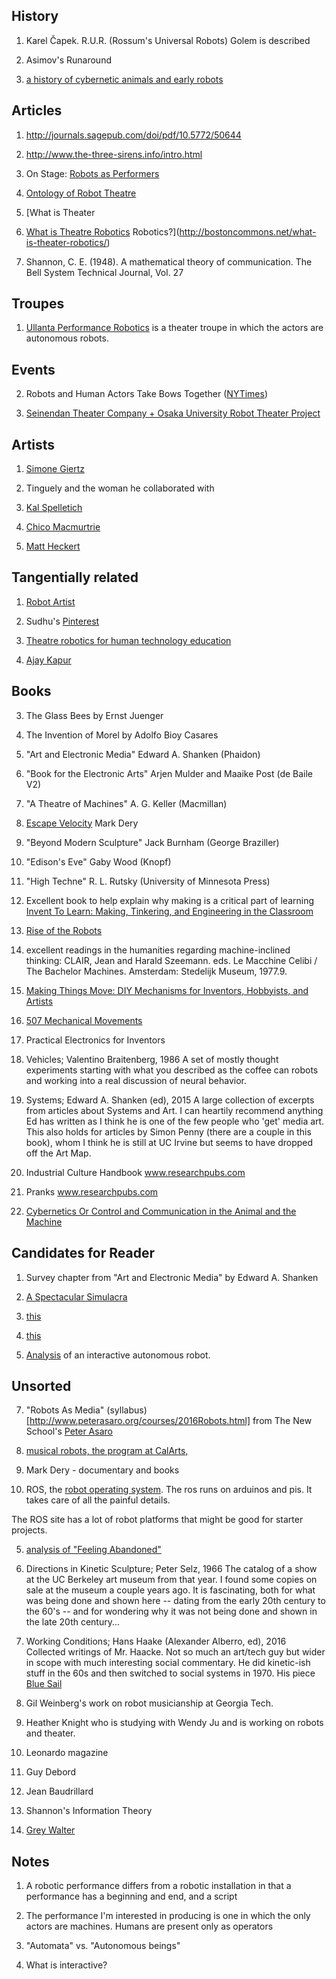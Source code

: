 ## History

1. Karel Čapek. R.U.R. (Rossum's Universal Robots) Golem is described

2. Asimov's Runaround 

4. [a history of cybernetic animals and early
robots](http://cyberneticzoo.com/)

## Articles

1. http://journals.sagepub.com/doi/pdf/10.5772/50644

2. http://www.the-three-sirens.info/intro.html

3. On Stage: [Robots as
Performers](http://guyhoffman.com/publications/HoffmanRSS11Workshop.pdf)

4. [Ontology of Robot
Theatre](http://wustl.probablydavid.com/publications/ontology.pdf)

5. [What is Theater

6. [What is Theatre
Robotics](http://bostoncommons.net/what-is-theater-robotics/)
Robotics?](http://bostoncommons.net/what-is-theater-robotics/)

7. Shannon, C. E. (1948). A mathematical theory of communication.  The Bell
System Technical Journal, Vol. 27

## Troupes

1. [Ullanta Performance Robotics](http://www.ullanta.com/ullanta/) is a
theater troupe in which the actors are autonomous robots. 

## Events

2. Robots and Human Actors Take Bows Together
([NYTimes](http://www.nytimes.com/2012/07/08/theater/robot-and-human-actors-take-bows-together.html))

3. [Seinendan Theater Company + Osaka University Robot Theater
Project](http://www.japansociety.org/event/seinendan-theater-company-osaka-university-robot-theater-project-sayonara-i-worker)

## Artists

1. [Simone Giertz](https://youtu.be/WcW70-6eQcY)

3. Tinguely and the woman he collaborated with 

6. [Kal Spelletich](http://www.kaltek.org)

7. [Chico Macmurtrie](http://amorphicrobotworks.org/)

4. [Matt Heckert](http://www.mattheckert.com/)

## Tangentially related

1. [Robot Artist](https://vimeo.com/channels/kineticartprojects/30780208)

2. Sudhu's [Pinterest](https://www.pinterest.com/loopstick/)

6. [Theatre robotics for human technology education](http://dl.acm.org/citation.cfm?id=2828975&dl=ACM&coll=DL&CFID=914228458&CFTOKEN=67671507)

4. [Ajay Kapur]( http://karmetik.com/publications)

## Books

3. The Glass Bees by Ernst Juenger

4. The Invention of Morel by Adolfo Bioy Casares

1. "Art and Electronic Media" Edward A. Shanken (Phaidon)

2. "Book for the Electronic Arts" Arjen Mulder and Maaike Post (de Baile V2)

3. "A Theatre of Machines" A. G. Keller (Macmillan)

4. [Escape Velocity](http://markdery.com/?page_id=145) Mark Dery

5. "Beyond Modern Sculpture" Jack Burnham (George Braziller)

6. "Edison's Eve" Gaby Wood (Knopf)

7. "High Techne" R. L. Rutsky (University of Minnesota Press)

2. Excellent book to help explain why making is a critical part of learning [Invent To Learn: Making, Tinkering, and Engineering in the
Classroom](https://www.amazon.com/gp/product/B00CQDRF84/ref=oh_aui_d_detailpage_o00_?ie=UTF8&psc=1)

10. [Rise of the
Robots](https://www.amazon.com/dp/B00PWX7RPG/ref=dp-kindle-redirect?_encoding=UTF8&btkr=1)

9. excellent readings in the humanities regarding machine-inclined thinking:
	CLAIR, Jean and Harald Szeemann. eds. 
	Le Macchine Celibi / The Bachelor Machines. 
	Amsterdam: Stedelijk Museum, 1977.9. 

10. [Making Things Move: DIY Mechanisms for Inventors, Hobbyists, and
Artists](www.amazon.com/Making-Mechanisms-Inventors-Hobbyists-Artists/dp/0071741674/ref=sr_1_1?ie=UTF8&qid=1490489633&sr=8-1&keywords=making+things+move)

11. [507 Mechanical
Movements](https://www.amazon.com/507-Mechanical-Movements-Henry-Brown/dp/1614275181/ref=sr_1_1?ie=UTF8&qid=1490489734&sr=8-1&keywords=507+Mechanical+Movements)

12. Practical Electronics for Inventors

13. Vehicles; Valentino Braitenberg, 1986
  A set of mostly thought experiments starting with what you
  described as the coffee can robots and working into a real
  discussion of neural behavior.

14. Systems; Edward A. Shanken (ed), 2015
  A large collection of excerpts from articles about Systems and Art.
  I can heartily recommend anything Ed has written as I think he
  is one of the few people who 'get' media art. This also holds
  for articles by Simon Penny (there are a couple in this book),
  whom I think he is still at UC Irvine but seems to have dropped
  off the Art Map.

15. Industrial Culture Handbook www.researchpubs.com

16. Pranks www.researchpubs.com

15. [Cybernetics Or Control and Communication in the Animal and the
Machine](https://www.amazon.com/Cybernetics-Second-Control-Communication-Machine/dp/1614275025/ref=sr_1_1?ie=UTF8&qid=1490657642&sr=8-1&keywords=Cybernetics+Or+Control+and+Communication+in+the+Animal+and+the+Machine)

## Candidates for Reader

1. Survey chapter from "Art and Electronic Media" by Edward A. Shanken

2. [A Spectacular
Simulacra](http://schip666.blogspot.com/2013/01/a-spectacular-simulacra.html)

3. [this](http://www.etantdonnes.com/SystemsArt/cyberneticSerendipityCatalog.pdf)

4. [this](http://www.etantdonnes.com/SystemsArt/Montfort2003_NewMediaReader_17-software-03.pdf)

5. [Analysis](http://schip666.blogspot.com/2014/07/feeling-abandoned-meta-analysis.html)
of an interactive autonomous robot. 

## Unsorted

7. "Robots As Media"
(syllabus)[http://www.peterasaro.org/courses/2016Robots.html]
from The New School's [Peter Asaro](https://twitter.com/PeterAsaro)

3. [musical robots, the program at CalArts, ](http://karmetik.com/sites/default/files/publications/2010_nime_robot_0.pdf)

5. Mark Dery - documentary and books

6. ROS, the [robot operating system](http://www.ros.org/).
The ros runs on arduinos and pis. It takes care of all the painful details.

The ROS site has a lot of robot platforms that might be good for starter
projects.

5. [analysis of "Feeling
Abandoned"](http://schip666.blogspot.com/2014/07/feeling-abandoned-meta-analysis.html)

6. Directions in Kinetic Sculpture; Peter Selz, 1966
  The catalog of a show at the UC Berkeley art museum from that year.
  I found some copies on sale at the museum a couple years ago.
  It is fascinating, both for what was being done and shown here --
  dating from the early 20th century to the 60's -- and for wondering
  why it was not being done and shown in the late 20th century...

7. Working Conditions; Hans Haake (Alexander Alberro, ed), 2016
  Collected writings of Mr. Haacke. Not so much an art/tech guy
  but wider in scope with much interesting social commentary.
  He did kinetic-ish stuff in the 60s and then switched to
  social systems in 1970.
  His piece [Blue
	Sail](https://kwrgibson.files.wordpress.com/2014/05/tumblr_ljjurvg9aj1qzzt5bo1_500.jpg)

3. Gil Weinberg's work on robot musicianship at Georgia Tech.

4. Heather Knight who is studying with Wendy Ju and is working on robots and
theater.

5. Leonardo magazine

6. Guy Debord 

7. Jean Baudrillard 

8. Shannon's Information Theory

9. [Grey
Walter](http://cyberneticzoo.com/cyberneticanimals/w-grey-walter-and-his-tortoises/)


## Notes

1. A robotic performance differs from a robotic installation in that a
performance has a beginning and end, and a script

2. The performance I'm interested in producing is one in which the only actors
are machines. Humans are present only as operators

3. "Automata" vs. "Autonomous beings"

4. What is interactive?
